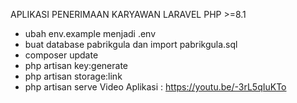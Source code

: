 APLIKASI PENERIMAAN KARYAWAN LARAVEL PHP >=8.1
- ubah env.example menjadi .env
- buat database pabrikgula dan import pabrikgula.sql
- composer update
- php artisan key:generate
- php artisan storage:link
- php artisan serve
Video Aplikasi : https://youtu.be/-3rL5qIuKTo